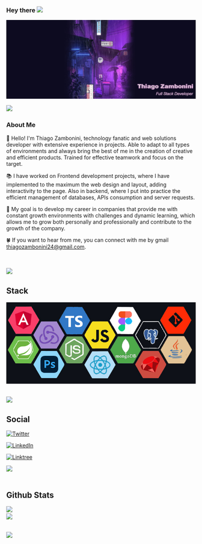 ### Hey there <img src="https://media.giphy.com/media/hvRJCLFzcasrR4ia7z/giphy.gif" width="25px">
[![Thiago Zambonini Header](https://github.com/Remojs/Remojs/blob/master/gh-new-portrait.jpg)](https://www.linkedin.com/in/thiago-zambonini)

<img src="https://user-images.githubusercontent.com/73097560/115834477-dbab4500-a447-11eb-908a-139a6edaec5c.gif">

### About Me
👋 Hello! I'm Thiago Zambonini, technology fanatic and web solutions developer with extensive experience in projects. Able to adapt to all types of environments and always bring the best of me in the creation of creative and efficient products. Trained for effective teamwork and focus on the target.

📚 I have worked on Frontend development projects, where I have implemented to the maximum the web design and layout, adding interactivity to the page. Also in backend, where I put into practice the efficient management of databases, APIs consumption and server requests.

🚀 My goal is to develop my career in companies that provide me with constant growth environments with challenges and dynamic learning, which allows me to grow both personally and professionally and contribute to the growth of the company.

🍀 If you want to hear from me, you can connect with me by gmail thiagozambonini24@gmail.com. </br>
</br>
</br>

<img src="https://user-images.githubusercontent.com/73097560/115834477-dbab4500-a447-11eb-908a-139a6edaec5c.gif">

## Stack

<p align=center ><img src="https://github.com/Remojs/Remojs/blob/master/git%20img.png?raw=true" title="source: imgur.com" /></p>
</br>

<img src="https://user-images.githubusercontent.com/73097560/115834477-dbab4500-a447-11eb-908a-139a6edaec5c.gif">

## Social

<p align=center> 
  
[![Twitter](https://img.shields.io/badge/twitter-@Remocodee-ffffff?style=for-the-badge&logo=twitter&logoColor=white&labelColor=101010)](https://twitter.com/Remocodee)
</p>
<p align=center> 
  
[![LinkedIn](https://img.shields.io/badge/LinkedIn-Thiago_Zambonini-ffffff?style=for-the-badge&logo=linkedin&logoColor=white&labelColor=101010)](https://www.linkedin.com/in/thiago-zambonini-2a279a239/) 
</p>

<p align=center> 
  
[![Linktree](https://img.shields.io/badge/Linktree-Thiago_Zambonini-ffffff?style=for-the-badge&logo=linktree&logoColor=white&labelColor=101010)](https://linktr.ee/thiagozambonini) 
</p>

<img src="https://user-images.githubusercontent.com/73097560/115834477-dbab4500-a447-11eb-908a-139a6edaec5c.gif">
</br>
</br>

## Github Stats

![](https://github-readme-stats.vercel.app/api?username=Remojs&theme=dark&hide_border=true&include_all_commits=true&count_private=true)<br/>
![](https://github-readme-streak-stats.herokuapp.com/?user=Remojs&theme=dark&hide_border=true)<br/>
##

<img src="https://user-images.githubusercontent.com/73097560/115834477-dbab4500-a447-11eb-908a-139a6edaec5c.gif">

